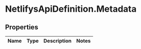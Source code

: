 # NetlifysApiDefinition.Metadata

## Properties
Name | Type | Description | Notes
------------ | ------------- | ------------- | -------------


